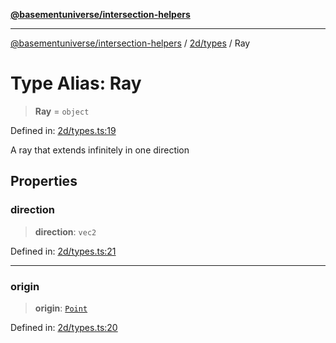 [**@basementuniverse/intersection-helpers**](../../../README.md)

***

[@basementuniverse/intersection-helpers](../../../README.md) / [2d/types](../README.md) / Ray

# Type Alias: Ray

> **Ray** = `object`

Defined in: [2d/types.ts:19](https://github.com/basementuniverse/intersection-helpers/blob/f22d1cffe16ecb68b4b29b8331edc08e3635d16c/src/2d/types.ts#L19)

A ray that extends infinitely in one direction

## Properties

### direction

> **direction**: `vec2`

Defined in: [2d/types.ts:21](https://github.com/basementuniverse/intersection-helpers/blob/f22d1cffe16ecb68b4b29b8331edc08e3635d16c/src/2d/types.ts#L21)

***

### origin

> **origin**: [`Point`](Point.md)

Defined in: [2d/types.ts:20](https://github.com/basementuniverse/intersection-helpers/blob/f22d1cffe16ecb68b4b29b8331edc08e3635d16c/src/2d/types.ts#L20)
